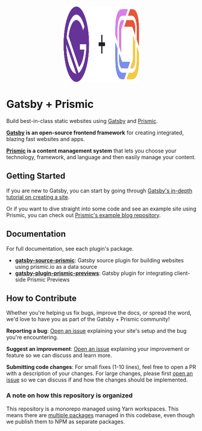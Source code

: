 <div align="center">
  <br/>
  <div>
    <img width="200" height="200" src="media/gatsby-plus-prismic.svg" alt="Gatsby + Prismic" />
  </div>
</div>

# Gatsby + Prismic

Build best-in-class static websites using [Gatsby][gatsby] and
[Prismic][prismic].

**[Gatsby][gatsby] is an open-source frontend framework** for creating
integrated, blazing fast websites and apps.

**[Prismic][prismic] is a content management system** that lets you choose your
technology, framework, and language and then easily manage your content.

## Getting Started

If you are new to Gatsby, you can start by going through
[Gatsby's in-depth tutorial on creating a site](https://www.gatsbyjs.com/tutorial/).

Or if you want to dive straight into some code and see an example site using
Prismic, you can check out
[Prismic's example blog repository](https://github.com/prismicio/gatsby-blog).

## Documentation

For full documentation, see each plugin's package.

- [**gatsby-source-prismic**](./packages/gatsby-source-prismic): Gatsby source
  plugin for building websites using prismic.io as a data source
- [**gatsby-plugin-prismic-previews**](./packages/gatsby-plugin-prismic-previews):
  Gatsby plugin for integrating client-side Prismic Previews

## How to Contribute

Whether you're helping us fix bugs, improve the docs, or spread the word, we'd
love to have you as part of the Gatsby + Prismic community!

**Reporting a bug**: [Open an issue][new-issue] explaining your site's setup and
the bug you're encountering.

**Suggest an improvement**: [Open an issue][new-issue] explaining your
improvement or feature so we can discuss and learn more.

**Submitting code changes**: For small fixes (1-10 lines), feel free to open a
PR with a description of your changes. For large changes, please first [open an
issue][new-issue] so we can discuss if and how the changes should be
implemented.

### A note on how this repository is organized

This repository is a monorepo managed using Yarn workspaces. This means there
are [multiple packages](./packages) managed in this codebase, even though we
publish them to NPM as separate packages.

[gatsby]: https://gatsbyjs.com/
[prismic]: https://prismic.io/
[new-issue]: https://github.com/angeloashmore/gatsby-source-prismic/issues/new
